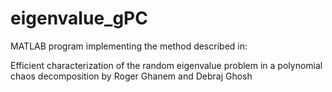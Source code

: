 # eigenvalue_gPC #

MATLAB program implementing the method described in:

Efficient characterization of the random eigenvalue problem in a polynomial chaos decomposition
by Roger Ghanem and Debraj Ghosh


